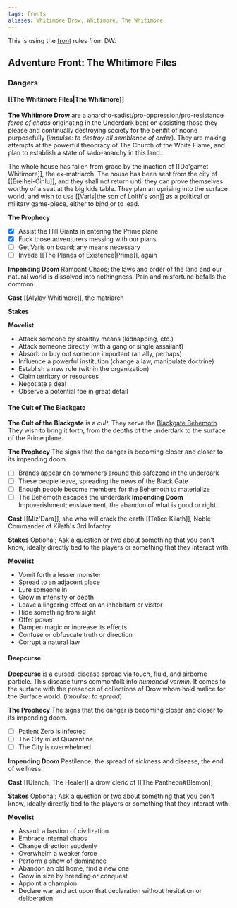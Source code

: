 ```yaml
---
tags: fronts
aliases: Whitimore Drow, Whitimore, The Whitimore
---
```


This is using the [front](https://www.dungeonworldsrd.com/gamemastering/fronts/) rules from DW.

## Adventure Front: The Whitimore Files 

### Dangers
#### [[The Whitimore Files|The Whitimore]]

**The Whitimore Drow** are a anarcho-sadist/pro-oppression/pro-resistance *force of chaos* originating in the Underdark bent on assisting those they please and continually destroying society for the benifit of noone purposefully (*impulse: to destroy all semblance of order*). They are making attempts at the powerful theocracy of The Church of the White Flame, and plan to establish a state of sado-anarchy in this land.

The whole house has fallen from grace by the inaction of [[Do'gamet Whitimore]], the ex-matriarch. The house has been sent from the city of [[Erelhei-Cinlu]], and they shall not return until they can prove themselves worthy of a seat at the big kids table. They plan an uprising into the surface world, and wish to use [[Varis|the son of Lolth's son]] as a political or military game-piece, either to bind or to lead.

**The Prophecy**
- [x] Assist the Hill Giants in entering the Prime plane
- [x] Fuck those adventurers messing with our plans
- [ ] Get Varis on board; any means necessary
- [ ] Invade [[The Planes of Existence|Prime]], again

**Impending Doom**
Rampant Chaos; the laws and order of the land and our natural world is dissolved into nothingness. Pain and misfortune befalls the common.

**Cast**
[[Alylay Whitimore]], the matriarch

**Stakes**

**Movelist**

-   Attack someone by stealthy means (kidnapping, etc.)
-   Attack someone directly (with a gang or single assailant)
-   Absorb or buy out someone important (an ally, perhaps)
-   Influence a powerful institution (change a law, manipulate doctrine)
-   Establish a new rule (within the organization)
-   Claim territory or resources
-   Negotiate a deal
-   Observe a potential foe in great detail

#### The Cult of The Blackgate
**The Cult of the Blackgate** is a *cult*. They serve the [Blackgate Behemoth](https://www.5esrd.com/database/creature/blackgate-behemoth/). They wish to bring it forth, from the depths of the underdark to the surface of the Prime plane.

**The Prophecy**
The signs that the danger is becoming closer and closer to its impending doom.
- [ ] Brands appear on commoners around this safezone in the underdark
- [ ] These people leave, spreading the news of the Black Gate
- [ ] Enough people become members for the Behemoth to materialize
- [ ] The Behemoth escapes the underdark
**Impending Doom**
Impoverishment; enslavement, the abandon of what is good or right. 

**Cast**
[[Miz'Dara]], she who will crack the earth
[[Talice Kilath]], Noble Commander of Kilath's 3rd Infantry

**Stakes**
Optional; Ask a question or two about something that you don't know, ideally directly tied to the players or something that they interact with.

**Movelist**
-   Vomit forth a lesser monster
-   Spread to an adjacent place
-   Lure someone in
-   Grow in intensity or depth
-   Leave a lingering effect on an inhabitant or visitor
-   Hide something from sight
-   Offer power
-   Dampen magic or increase its effects
-   Confuse or obfuscate truth or direction
-   Corrupt a natural law

#### Deepcurse
**Deepcurse** is a cursed-disease spread via touch, fluid, and airborne particle. This disease turns commonfolk into *humanoid vermin*. It comes to the surface with the presence of collections of Drow whom hold malice for the Surface world. (*impulse: to spread*).

**The Prophecy**
The signs that the danger is becoming closer and closer to its impending doom.
- [ ] Patient Zero is infected
- [ ] The City must Quarantine
- [ ] The City is overwhelmed

**Impending Doom**
Pestilence; the spread of sickness and disease, the end of wellness.

**Cast**
[[Ulanch, The Healer]] a drow cleric of [[The Pantheon#Blemon]]

**Stakes**
Optional; Ask a question or two about something that you don't know, ideally directly tied to the players or something that they interact with.

**Movelist**
-   Assault a bastion of civilization
-   Embrace internal chaos
-   Change direction suddenly
-   Overwhelm a weaker force
-   Perform a show of dominance
-   Abandon an old home, find a new one
-   Grow in size by breeding or conquest
-   Appoint a champion
-   Declare war and act upon that declaration without hesitation or deliberation
